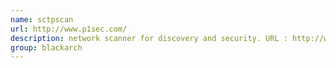```yaml
---
name: sctpscan
url: http://www.p1sec.com/
description: network scanner for discovery and security. URL : http://www.p1sec.com/ Groups : blackarch blackarch-recon blackarch-scanner
group: blackarch
---
```

